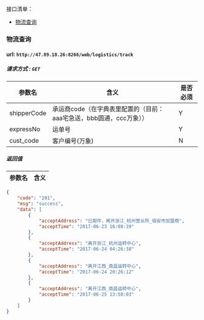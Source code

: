 接口清单：
- [物流查询](#物流查询)


### 物流查询
#### url: `http://47.89.18.26:8266/web/logistics/track`
##### 请求方式 : `GET`

参数名    |含义    | 是否必须
-------|--------|-----
shipperCode | 承运商code（在字典表里配置的（目前：aaa宅急送，bbb圆通，ccc万象）） | Y
expressNo | 运单号 | Y
cust_code | 客户编号(万象) | N

#####  返回值

参数名  | 含义
-------------|-------------
```json
{
    "code": "201",
    "msg": "success",
    "data": [
        {
            "acceptAddress": "已取件，离开浙江_杭州营业所_临安市加盟商",
            "acceptTime": "2017-06-23 16:08:39"
        },
        {
            "acceptAddress": "离开浙江_杭州运转中心",
            "acceptTime": "2017-06-24 04:26:38"
        },
        {
            "acceptAddress": "离开江西_南昌运转中心",
            "acceptTime": "2017-06-24 20:26:12"
        },
        {
            "acceptAddress": "离开江西_南昌运转中心",
            "acceptTime": "2017-06-25 13:50:03"
        }
    ]
}
```


